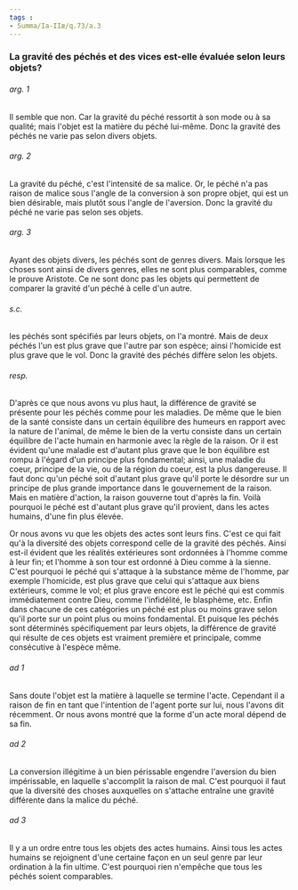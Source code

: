 ```yaml
---
tags : 
- Summa/Ia-IIæ/q.73/a.3
---
```


### La gravité des péchés et des vices est-elle évaluée selon leurs objets?

###### arg. 1
Il semble que non. Car la gravité du péché ressortit à son mode ou à sa qualité; mais l'objet est la matière du péché lui-même. Donc la gravité des péchés ne varie pas selon divers objets. 

###### arg. 2
La gravité du péché, c'est l'intensité de sa malice. Or, le péché n'a pas raison de malice sous l'angle de la conversion à son propre objet, qui est un bien désirable, mais plutôt sous l'angle de l'aversion. Donc la gravité du péché ne varie pas selon ses objets. 

###### arg. 3
Ayant des objets divers, les péchés sont de genres divers. Mais lorsque les choses sont ainsi de divers genres, elles ne sont plus comparables, comme le prouve Aristote. Ce ne sont donc pas les objets qui permettent de comparer la gravité d'un péché à celle d'un autre. 

###### s.c.
les péchés sont spécifiés par leurs objets, on l'a montré. Mais de deux péchés l'un est plus grave que l'autre par son espèce; ainsi l'homicide est plus grave que le vol. Donc la gravité des péchés diffère selon les objets. 

###### resp.
D'après ce que nous avons vu plus haut, la différence de gravité se présente pour les péchés comme pour les maladies. De même que le bien de la santé consiste dans un certain équilibre des humeurs en rapport avec la nature de l'animal, de même le bien de la vertu consiste dans un certain équilibre de l'acte humain en harmonie avec la règle de la raison. Or il est évident qu'une maladie est d'autant plus grave que le bon équilibre est rompu à l'égard d'un principe plus fondamental; ainsi, une maladie du coeur, principe de la vie, ou de la région du coeur, est la plus dangereuse. Il faut donc qu'un péché soit d'autant plus grave qu'il porte le désordre sur un principe de plus grande importance dans le gouvernement de la raison. Mais en matière d'action, la raison gouverne tout d'après la fin. Voilà pourquoi le péché est d'autant plus grave qu'il provient, dans les actes humains, d'une fin plus élevée. 

Or nous avons vu que les objets des actes sont leurs fins. C'est ce qui fait qu'à la diversité des objets correspond celle de la gravité des péchés. Ainsi est-il évident que les réalités extérieures sont ordonnées à l'homme comme à leur fin; et l'homme à son tour est ordonné à Dieu comme à la sienne. C'est pourquoi le péché qui s'attaque à la substance même de l'homme, par exemple l'homicide, est plus grave que celui qui s'attaque aux biens extérieurs, comme le vol; et plus grave encore est le péché qui est commis immédiatement contre Dieu, comme l'infidélité, le blasphème, etc. Enfin dans chacune de ces catégories un péché est plus ou moins grave selon qu'il porte sur un point plus ou moins fondamental. Et puisque les péchés sont déterminés spécifiquement par leurs objets, la différence de gravité qui résulte de ces objets est vraiment première et principale, comme consécutive à l'espèce même. 

###### ad 1
Sans doute l'objet est la matière à laquelle se termine l'acte. Cependant il a raison de fin en tant que l'intention de l'agent porte sur lui, nous l'avons dit récemment. Or nous avons montré que la forme d'un acte moral dépend de sa fin. 

###### ad 2
La conversion illégitime à un bien périssable engendre l'aversion du bien impérissable, en laquelle s'accomplit la raison de mal. C'est pourquoi il faut que la diversité des choses auxquelles on s'attache entraîne une gravité différente dans la malice du péché. 

###### ad 3
Il y a un ordre entre tous les objets des actes humains. Ainsi tous les actes humains se rejoignent d'une certaine façon en un seul genre par leur ordination à la fin ultime. C'est pourquoi rien n'empêche que tous les péchés soient comparables. 

